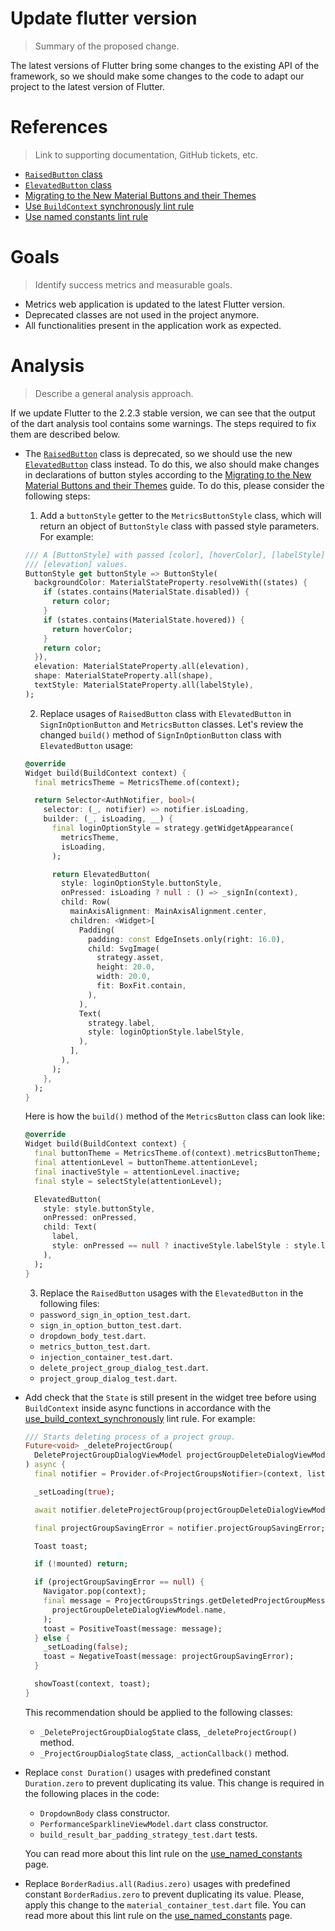 # Update flutter version

> Summary of the proposed change.

The latest versions of Flutter bring some changes to the existing API of the framework, so we should make some changes to the code to adapt our project to the latest version of Flutter.

# References

> Link to supporting documentation, GitHub tickets, etc.

* [`RaisedButton` class](https://api.flutter.dev/flutter/material/RaisedButton-class.html)
* [`ElevatedButton` class](https://api.flutter.dev/flutter/material/ElevatedButton-class.html)
* [Migrating to the New Material Buttons and their Themes](https://docs.google.com/document/d/1yohSuYrvyya5V1hB6j9pJskavCdVq9sVeTqSoEPsWH0/edit#heading=h.pub7jnop54q0)
* [Use `BuildContext` synchronously lint rule](https://dart-lang.github.io/linter/lints/use_build_context_synchronously.html)
* [Use named constants lint rule](https://dart-lang.github.io/linter/lints/use_named_constants.html)

# Goals

> Identify success metrics and measurable goals.

* Metrics web application is updated to the latest Flutter version.
* Deprecated classes are not used in the project anymore.
* All functionalities present in the application work as expected.

# Analysis

> Describe a general analysis approach.

If we update Flutter to the 2.2.3 stable version, we can see that the output of the dart analysis tool contains some warnings. The steps required to fix them are described below.
* The [`RaisedButton`](https://api.flutter.dev/flutter/material/RaisedButton-class.html) class is deprecated, so we should use the new [`ElevatedButton`](https://api.flutter.dev/flutter/material/ElevatedButton-class.html) class instead. To do this, we also should make changes in declarations of button styles according to the [Migrating to the New Material Buttons and their Themes](https://docs.google.com/document/d/1yohSuYrvyya5V1hB6j9pJskavCdVq9sVeTqSoEPsWH0/edit#heading=h.pub7jnop54q0) guide. To do this, please consider the following steps:

  1. Add a `buttonStyle` getter to the `MetricsButtonStyle` class, which will return an object of `ButtonStyle` class with passed style parameters. For example:
  ```dart
  /// A [ButtonStyle] with passed [color], [hoverColor], [labelStyle] and
  /// [elevation] values.
  ButtonStyle get buttonStyle => ButtonStyle(
    backgroundColor: MaterialStateProperty.resolveWith((states) {
      if (states.contains(MaterialState.disabled)) {
        return color;
      }
      if (states.contains(MaterialState.hovered)) {
        return hoverColor;
      }
      return color;
    }),
    elevation: MaterialStateProperty.all(elevation),
    shape: MaterialStateProperty.all(shape),
    textStyle: MaterialStateProperty.all(labelStyle),
  );
  ```

  2. Replace usages of `RaisedButton` class with `ElevatedButton` in `SignInOptionButton` and `MetricsButton` classes. Let's review the changed `build()` method of `SignInOptionButton` class with `ElevatedButton` usage:
  ```dart
  @override
  Widget build(BuildContext context) {
    final metricsTheme = MetricsTheme.of(context);

    return Selector<AuthNotifier, bool>(
      selector: (_, notifier) => notifier.isLoading,
      builder: (_, isLoading, __) {
        final loginOptionStyle = strategy.getWidgetAppearance(
          metricsTheme,
          isLoading,
        );

        return ElevatedButton(
          style: loginOptionStyle.buttonStyle,
          onPressed: isLoading ? null : () => _signIn(context),
          child: Row(
            mainAxisAlignment: MainAxisAlignment.center,
            children: <Widget>[
              Padding(
                padding: const EdgeInsets.only(right: 16.0),
                child: SvgImage(
                  strategy.asset,
                  height: 20.0,
                  width: 20.0,
                  fit: BoxFit.contain,
                ),
              ),
              Text(
                strategy.label,
                style: loginOptionStyle.labelStyle,
              ),
            ],
          ),
        );
      },
    );
  }
  ```
    Here is how the `build()` method of the `MetricsButton` class can look like:
  ```dart
  @override
  Widget build(BuildContext context) {
    final buttonTheme = MetricsTheme.of(context).metricsButtonTheme;
    final attentionLevel = buttonTheme.attentionLevel;
    final inactiveStyle = attentionLevel.inactive;
    final style = selectStyle(attentionLevel);

    ElevatedButton(
      style: style.buttonStyle,
      onPressed: onPressed,
      child: Text(
        label,
        style: onPressed == null ? inactiveStyle.labelStyle : style.labelStyle,
      ),
    );
  }
  ```

  3. Replace the `RaisedButton` usages with the `ElevatedButton` in the following files:
    * `password_sign_in_option_test.dart`.
    * `sign_in_option_button_test.dart`.
    * `dropdown_body_test.dart`.
    * `metrics_button_test.dart`.
    * `injection_container_test.dart`.
    * `delete_project_group_dialog_test.dart`.
    * `project_group_dialog_test.dart`.


* Add check that the `State` is still present in the widget tree before using `BuildContext` inside async functions in accordance with the [use_build_context_synchronously](https://dart-lang.github.io/linter/lints/use_build_context_synchronously.html) lint rule. For example:
  ```dart
  /// Starts deleting process of a project group.
  Future<void> _deleteProjectGroup(
    DeleteProjectGroupDialogViewModel projectGroupDeleteDialogViewModel,
  ) async {
    final notifier = Provider.of<ProjectGroupsNotifier>(context, listen: false);

    _setLoading(true);

    await notifier.deleteProjectGroup(projectGroupDeleteDialogViewModel.id);

    final projectGroupSavingError = notifier.projectGroupSavingError;

    Toast toast;

    if (!mounted) return;

    if (projectGroupSavingError == null) {
      Navigator.pop(context);
      final message = ProjectGroupsStrings.getDeletedProjectGroupMessage(
        projectGroupDeleteDialogViewModel.name,
      );
      toast = PositiveToast(message: message);
    } else {
      _setLoading(false);
      toast = NegativeToast(message: projectGroupSavingError);
    }

    showToast(context, toast);
  }
  ```
  This recommendation should be applied to the following classes:
  * `_DeleteProjectGroupDialogState` class, `_deleteProjectGroup()` method.
  * `_ProjectGroupDialogState` class, `_actionCallback()` method.


* Replace `const Duration()` usages with predefined constant `Duration.zero` to prevent duplicating its value. This change is required in the following places in the code:
  * `DropdownBody` class constructor.
  * `PerformanceSparklineViewModel.dart` class constructor.
  * `build_result_bar_padding_strategy_test.dart` tests.
  
  You can read more about this lint rule on the [use_named_constants](https://dart-lang.github.io/linter/lints/use_named_constants.html) page.


* Replace `BorderRadius.all(Radius.zero)` usages with predefined constant `BorderRadius.zero` to prevent duplicating its value. Please, apply this change to the `material_container_test.dart` file. You can read more about this lint rule on the [use_named_constants](https://dart-lang.github.io/linter/lints/use_named_constants.html) page.

